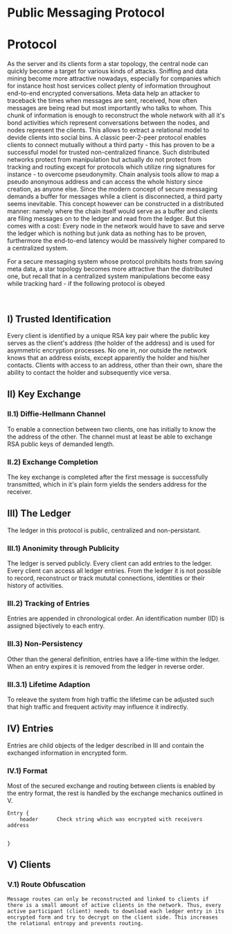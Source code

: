 # Public Messaging Protocol

# Protocol
As the server and its clients form a star topology, the central node can quickly become a target for various kinds of attacks. Sniffing and data mining become more attractive nowadays, especially for companies which for instance host host services collect plenty of information throughout end-to-end encrypted conversations. Meta data help an attacker to traceback the times when messages are sent, received, how often messages are being read but most importantly who talks to whom. This chunk of information is enough to reconstruct the whole network with all it's bond activities which represent conversations between the nodes, and nodes represent the clients. This allows to extract a relational model to devide clients into social bins. A classic peer-2-peer protocol enables clients to connect mutually without a third party - this has proven to be a successful model for trusted non-centralized finance. Such distributed networks protect from manipulation but actually do not protect from tracking and routing except for protocols which utilize ring signatures for instance - to overcome pseudonymity. Chain analysis tools allow to map a pseudo anonymous address and can access the whole history since creation, as anyone else. Since the modern concept of secure messaging demands a buffer for messages while a client is disconnected, a third party seems inevitable. This concept however can be constructed in a distributed manner: namely where the chain itself would serve as a buffer and clients are filing messages on to the ledger and read from the ledger. But this comes with a cost: Every node in the network would have to save and serve the ledger which is nothing but junk data as nothing has to be proven, furthermore the end-to-end latency would be massively higher compared to a centralized system. 

For a secure messaging system whose protocol prohibits hosts from saving meta data, a star topology becomes more attractive than the distributed one, but recall that in a centralized system manipulations become easy while tracking hard - if the following protocol is obeyed

<br>

 

## I) Trusted Identification
Every client is identified by a unique RSA key pair where the public key serves as the client's address (the holder of the address) and is used for asymmetric encryption processes. No one in, nor outside the network knows that an address exists, except apparently the holder and his/her contacts. Clients with access to an address, other than their own, share the ability to contact the holder and subsequently vice versa.



## II) Key Exchange
### II.1) Diffie-Hellmann Channel
To enable a connection between two clients, one has initially to know the the address of the other. The channel must at least be able to exchange RSA public keys of demanded length.

### II.2) Exchange Completion
The key exchange is completed after the first message is successfully transmitted, which in it's plain form yields the senders address for the receiver.

## III) The Ledger
The ledger in this protocol is public, centralized and non-persistant.

### III.1) Anonimity through Publicity
The ledger is served publicly. Every client can add entries to the ledger. Every client can access all ledger entries. From the ledger it is not possible to record, reconstruct or track mututal connections, identities or their history of activities. 

### III.2) Tracking of Entries
Entries are appended in chronological order. An identification number (ID) is assigned bijectively to each entry.

### III.3) Non-Persistency
Other than the general definition, entries have a life-time within the ledger. When an entry expires it is removed from the ledger in reverse order. 

### III.3.1) Lifetime Adaption
To releave the system from high traffic the lifetime can be adjusted such that high traffic and frequent activity may influence it indirectly.

## IV) Entries
Entries are child objects of the ledger described in III and contain the exchanged information in encrypted form.

### IV.1) Format
Most of the secured exchange and routing between clients is enabled by the entry format, the rest is handled by the exchange mechanics outlined in V.
    
    Entry {
        header      Check string which was encrypted with receivers address


    }    


## V) Clients

### V.1) Route Obfuscation
    Message routes can only be reconstructed and linked to clients if there is a small amount of active clients in the network. Thus, every active participant (client) needs to download each ledger entry in its encrypted form and try to decrypt on the client side. This increases the relational entropy and prevents routing.
